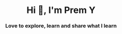 <h1 align="center">Hi 👋, I'm Prem Y</h1>
<h3 align="center">Love to explore, learn and share what I learn</h3>
